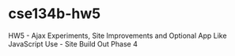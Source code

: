 # cse134b-hw5
HW5 - Ajax Experiments, Site Improvements and Optional App Like JavaScript Use - Site Build Out Phase 4
